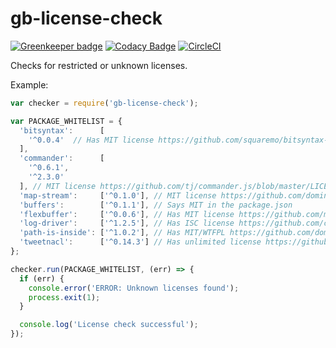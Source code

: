# gb-license-check

[![Greenkeeper badge](https://badges.greenkeeper.io/groupby/gb-license-check.svg)](https://greenkeeper.io/)
[![Codacy Badge](https://api.codacy.com/project/badge/Grade/6db60bb9855643d19758038f061d5b94)](https://www.codacy.com/app/GroupByInc/gb-license-check?utm_source=github.com&amp;utm_medium=referral&amp;utm_content=groupby/gb-license-check&amp;utm_campaign=Badge_Grade) [![CircleCI](https://circleci.com/gh/groupby/gb-license-check.svg?style=svg)](https://circleci.com/gh/groupby/gb-license-check) 

Checks for restricted or unknown licenses.

Example:
```javascript
var checker = require('gb-license-check');

var PACKAGE_WHITELIST = {
  'bitsyntax':      [
    '^0.0.4'  // Has MIT license https://github.com/squaremo/bitsyntax-js/blob/master/LICENSE-MIT
  ],
  'commander':      [
    '^0.6.1',
    '^2.3.0'
  ], // MIT license https://github.com/tj/commander.js/blob/master/LICENSE
  'map-stream':     ['^0.1.0'], // MIT license https://github.com/dominictarr/map-stream/blob/master/LICENCE
  'buffers':        ['^0.1.1'], // Says MIT in the package.json
  'flexbuffer':     ['^0.0.6'], // Has MIT license https://github.com/mercadolibre/flexbuffer-node/blob/master/LICENSE
  'log-driver':     ['^1.2.5'], // Has ISC license https://github.com/cainus/logdriver/blob/master/LICENSE
  'path-is-inside': ['^1.0.2'], // Has MIT/WTFPL https://github.com/domenic/path-is-inside/blob/master/LICENSE.txt
  'tweetnacl':      ['^0.14.3'] // Has unlimited license https://github.com/dchest/tweetnacl-js/blob/master/COPYING.txt
};

checker.run(PACKAGE_WHITELIST, (err) => {
  if (err) {
    console.error('ERROR: Unknown licenses found');
    process.exit(1);
  }

  console.log('License check successful');
});
```
